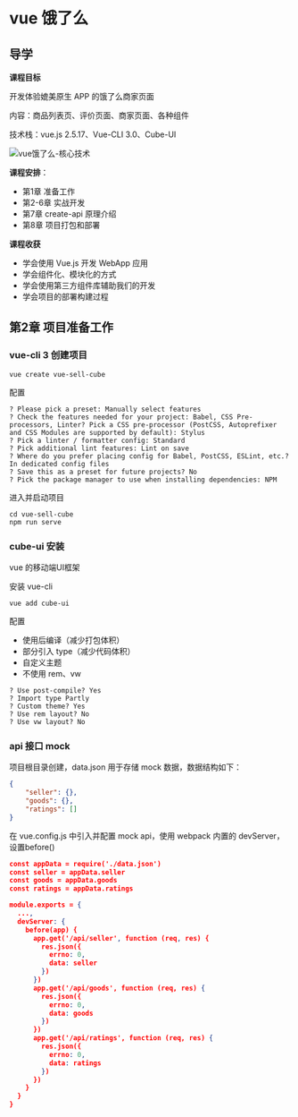 # vue 饿了么

## 导学

 **课程目标**

开发体验媲美原生 APP 的饿了么商家页面

内容：商品列表页、评价页面、商家页面、各种组件

技术栈：vue.js 2.5.17、Vue-CLI 3.0、Cube-UI

![vue饿了么-核心技术](C:\Users\wangtongmeng\Desktop\Blog\vue.js\img\vue饿了么-核心技术.png)

**课程安排**：

- 第1章 准备工作
- 第2-6章 实战开发
- 第7章 create-api 原理介绍
- 第8章 项目打包和部署

**课程收获**

- 学会使用 Vue.js 开发 WebApp 应用
- 学会组件化、模块化的方式
- 学会使用第三方组件库辅助我们的开发
- 学会项目的部署构建过程

## 第2章 项目准备工作

### vue-cli 3 创建项目

```shell
vue create vue-sell-cube
```

配置

```shell
? Please pick a preset: Manually select features
? Check the features needed for your project: Babel, CSS Pre-processors, Linter? Pick a CSS pre-processor (PostCSS, Autoprefixer and CSS Modules are supported by default): Stylus
? Pick a linter / formatter config: Standard
? Pick additional lint features: Lint on save
? Where do you prefer placing config for Babel, PostCSS, ESLint, etc.? In dedicated config files
? Save this as a preset for future projects? No
? Pick the package manager to use when installing dependencies: NPM
```

进入并启动项目

```shell
cd vue-sell-cube
npm run serve
```

### cube-ui 安装

 vue 的移动端UI框架

安装 vue-cli 

```shell
vue add cube-ui
```

配置

- 使用后编译（减少打包体积）
- 部分引入 type（减少代码体积）
- 自定义主题
- 不使用 rem、vw

```shell
? Use post-compile? Yes
? Import type Partly
? Custom theme? Yes
? Use rem layout? No
? Use vw layout? No
```

### api 接口 mock

项目根目录创建，data.json 用于存储 mock 数据，数据结构如下：

```json
{
    "seller": {},
    "goods": {},
    "ratings": []
}
```

在 vue.config.js 中引入并配置 mock api，使用 webpack 内置的 devServer，设置before()

```json
const appData = require('./data.json')
const seller = appData.seller
const goods = appData.goods
const ratings = appData.ratings

module.exports = {
  ...,
  devServer: {
    before(app) {
      app.get('/api/seller', function (req, res) {
        res.json({
          errno: 0,
          data: seller
        })
      })
      app.get('/api/goods', function (req, res) {
        res.json({
          errno: 0,
          data: goods
        })
      })
      app.get('/api/ratings', function (req, res) {
        res.json({
          errno: 0,
          data: ratings
        })
      })
    }
  }
}
```



